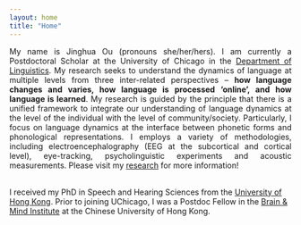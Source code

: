 ```yaml
---
layout: home
title: "Home"
---
```

<p align="justify">
My name is Jinghua Ou (pronouns she/her/hers). I am currently a Postdoctoral Scholar at the University of Chicago in the <a href="https://linguistics.uchicago.edu/">Department of Linguistics</a>. My research seeks to understand the dynamics of language at multiple levels from three inter-related perspectives – <strong>how language changes and varies, how language is processed ‘online’, and how language is learned</strong>. My research is guided by the principle that there is a unified framework to integrate our understanding of language dynamics at the level of the individual with the level of community/society. Particularly, I focus on language dynamics at the interface between phonetic forms and phonological representations. I employs a variety of methodologies, including electroencephalography (EEG at the subcortical and cortical level), eye-tracking, psycholinguistic experiments and acoustic measurements. Please visit my <a href="https://jhou27.github.io/research">research</a> for more information! <br><br>

I received my PhD in Speech and Hearing Sciences from the <a href="https://web.edu.hku.hk/unit/human-communication-development-and-information-sciences/">University of Hong Kong</a>. Prior to joining UChicago, I was a Postdoc Fellow in the <a href="http://bmi.cuhk.edu.hk/">Brain & Mind Institute</a> at the Chinese University of Hong Kong. </p>

